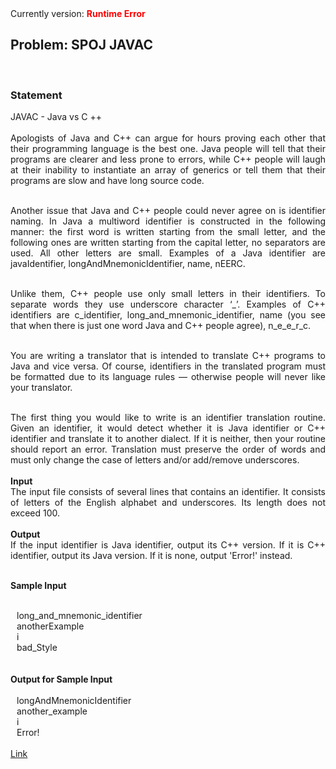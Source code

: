 <div style="text-align: justify">
Currently version: <b><span style="color: red">Runtime Error</span></b><br>
<h2>Problem: SPOJ JAVAC</h2>
<br>
<h3>Statement</h3>
JAVAC - Java vs C ++<br><br>
Apologists of Java and C++ can argue for hours proving each other that their programming language is the best one. Java people will tell that their programs are clearer and less prone to errors, while C++ people will laugh at their inability to instantiate an array of generics or tell them that their programs are slow and have long source code.<br><br>


Another issue that Java and C++ people could never agree on is identifier naming. In Java a multiword identifier is constructed in the following manner: the first word is written starting from the small letter, and the following ones are written starting from the capital letter, no separators are used. All other letters are small. Examples of a Java identifier are javaIdentifier, longAndMnemonicIdentifier, name, nEERC.<br><br>


Unlike them, C++ people use only small letters in their identifiers. To separate words they use underscore character ‘_’. Examples of C++ identifiers are c_identifier, long_and_mnemonic_identifier, name (you see that when there is just one word Java and C++ people agree), n_e_e_r_c.<br><br>


You are writing a translator that is intended to translate C++ programs to Java and vice versa. Of course, identifiers in the translated program must be formatted due to its language rules — otherwise people will never like your translator.<br><br>


The first thing you would like to write is an identifier translation routine. Given an identifier, it would detect whether it is Java identifier or C++ identifier and translate it to another dialect. If it is neither, then your routine should report an error. Translation must preserve the order of words and must only change the case of letters and/or add/remove underscores. <br><br>
<b>Input</b><br>
The input file consists of several lines that contains an identifier. It consists of letters of the English alphabet and underscores. Its length does not exceed 100.<br><br>
<b>Output</b><br>
If the input identifier is Java identifier, output its C++ version. If it is C++ identifier, output its Java version. If it is none, output 'Error!' instead.<br><br>

<b>Sample Input</b>
<br><br>
<div style="margin-left: 10px;">
long_and_mnemonic_identifier<br>
anotherExample<br>
i<br>
bad_Style<br>
</div>
<br><br>
<b>Output for Sample Input</b><br><br>
<div style="margin-left: 10px;">
longAndMnemonicIdentifier<br>
another_example<br>
i<br>
Error!<br>
</div>
<br>
<a href="http://www.spoj.com/problems/JAVAC/">Link</a>
</div>